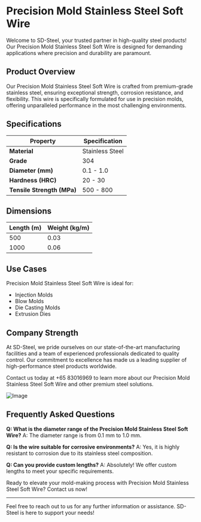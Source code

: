 # Precision Mold Stainless Steel Soft Wire

Welcome to SD-Steel, your trusted partner in high-quality steel products! Our Precision Mold Stainless Steel Soft Wire is designed for demanding applications where precision and durability are paramount.

## Product Overview

Our Precision Mold Stainless Steel Soft Wire is crafted from premium-grade stainless steel, ensuring exceptional strength, corrosion resistance, and flexibility. This wire is specifically formulated for use in precision molds, offering unparalleled performance in the most challenging environments.

## Specifications

| **Property**         | **Specification** |
|----------------------|-------------------|
| **Material**         | Stainless Steel   |
| **Grade**            | 304               |
| **Diameter (mm)**    | 0.1 - 1.0         |
| **Hardness (HRC)**   | 20 - 30           |
| **Tensile Strength (MPa)** | 500 - 800 |

## Dimensions

| **Length (m)** | **Weight (kg/m)** |
|----------------|-------------------|
| 500            | 0.03              |
| 1000           | 0.06              |

## Use Cases

Precision Mold Stainless Steel Soft Wire is ideal for:

- Injection Molds
- Blow Molds
- Die Casting Molds
- Extrusion Dies

## Company Strength

At SD-Steel, we pride ourselves on our state-of-the-art manufacturing facilities and a team of experienced professionals dedicated to quality control. Our commitment to excellence has made us a leading supplier of high-performance steel products worldwide. 

Contact us today at +65 83016969 to learn more about our Precision Mold Stainless Steel Soft Wire and other premium steel solutions.

![Image](https://github.com/user-attachments/assets/2567258e-e124-4816-932d-1809bd27ef0b)

## Frequently Asked Questions

**Q: What is the diameter range of the Precision Mold Stainless Steel Soft Wire?**
A: The diameter range is from 0.1 mm to 1.0 mm.

**Q: Is the wire suitable for corrosive environments?**
A: Yes, it is highly resistant to corrosion due to its stainless steel composition.

**Q: Can you provide custom lengths?**
A: Absolutely! We offer custom lengths to meet your specific requirements.

Ready to elevate your mold-making process with Precision Mold Stainless Steel Soft Wire? Contact us now!

---

Feel free to reach out to us for any further information or assistance. SD-Steel is here to support your needs!